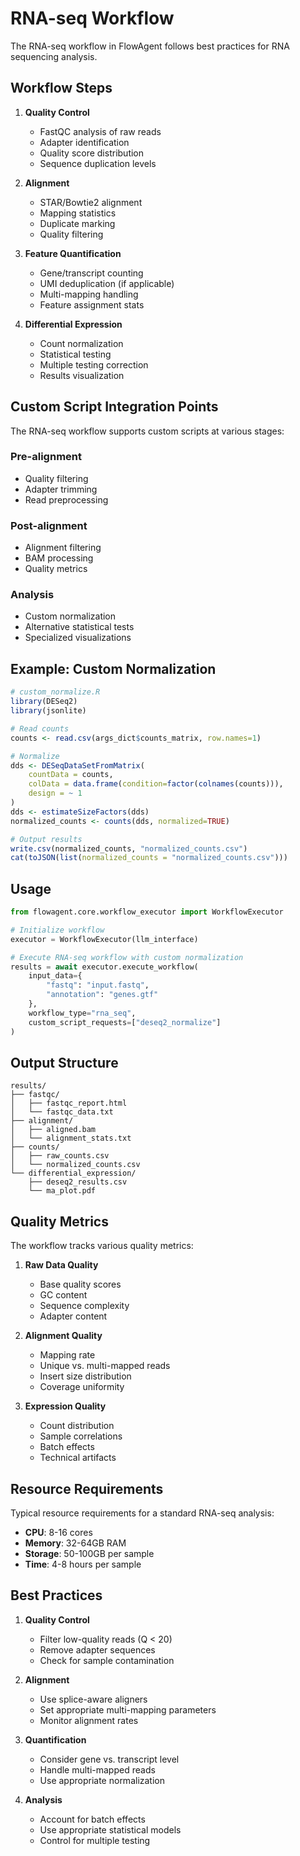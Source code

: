 # RNA-seq Workflow

The RNA-seq workflow in FlowAgent follows best practices for RNA sequencing analysis.

## Workflow Steps

1. **Quality Control**
   - FastQC analysis of raw reads
   - Adapter identification
   - Quality score distribution
   - Sequence duplication levels

2. **Alignment**
   - STAR/Bowtie2 alignment
   - Mapping statistics
   - Duplicate marking
   - Quality filtering

3. **Feature Quantification**
   - Gene/transcript counting
   - UMI deduplication (if applicable)
   - Multi-mapping handling
   - Feature assignment stats

4. **Differential Expression**
   - Count normalization
   - Statistical testing
   - Multiple testing correction
   - Results visualization

## Custom Script Integration Points

The RNA-seq workflow supports custom scripts at various stages:

### Pre-alignment
- Quality filtering
- Adapter trimming
- Read preprocessing

### Post-alignment
- Alignment filtering
- BAM processing
- Quality metrics

### Analysis
- Custom normalization
- Alternative statistical tests
- Specialized visualizations

## Example: Custom Normalization

```R
# custom_normalize.R
library(DESeq2)
library(jsonlite)

# Read counts
counts <- read.csv(args_dict$counts_matrix, row.names=1)

# Normalize
dds <- DESeqDataSetFromMatrix(
    countData = counts,
    colData = data.frame(condition=factor(colnames(counts))),
    design = ~ 1
)
dds <- estimateSizeFactors(dds)
normalized_counts <- counts(dds, normalized=TRUE)

# Output results
write.csv(normalized_counts, "normalized_counts.csv")
cat(toJSON(list(normalized_counts = "normalized_counts.csv")))
```

## Usage

```python
from flowagent.core.workflow_executor import WorkflowExecutor

# Initialize workflow
executor = WorkflowExecutor(llm_interface)

# Execute RNA-seq workflow with custom normalization
results = await executor.execute_workflow(
    input_data={
        "fastq": "input.fastq",
        "annotation": "genes.gtf"
    },
    workflow_type="rna_seq",
    custom_script_requests=["deseq2_normalize"]
)
```

## Output Structure

```
results/
├── fastqc/
│   ├── fastqc_report.html
│   └── fastqc_data.txt
├── alignment/
│   ├── aligned.bam
│   └── alignment_stats.txt
├── counts/
│   ├── raw_counts.csv
│   └── normalized_counts.csv
└── differential_expression/
    ├── deseq2_results.csv
    └── ma_plot.pdf
```

## Quality Metrics

The workflow tracks various quality metrics:

1. **Raw Data Quality**
   - Base quality scores
   - GC content
   - Sequence complexity
   - Adapter content

2. **Alignment Quality**
   - Mapping rate
   - Unique vs. multi-mapped reads
   - Insert size distribution
   - Coverage uniformity

3. **Expression Quality**
   - Count distribution
   - Sample correlations
   - Batch effects
   - Technical artifacts

## Resource Requirements

Typical resource requirements for a standard RNA-seq analysis:

- **CPU**: 8-16 cores
- **Memory**: 32-64GB RAM
- **Storage**: 50-100GB per sample
- **Time**: 4-8 hours per sample

## Best Practices

1. **Quality Control**
   - Filter low-quality reads (Q < 20)
   - Remove adapter sequences
   - Check for sample contamination

2. **Alignment**
   - Use splice-aware aligners
   - Set appropriate multi-mapping parameters
   - Monitor alignment rates

3. **Quantification**
   - Consider gene vs. transcript level
   - Handle multi-mapped reads
   - Use appropriate normalization

4. **Analysis**
   - Account for batch effects
   - Use appropriate statistical models
   - Control for multiple testing
